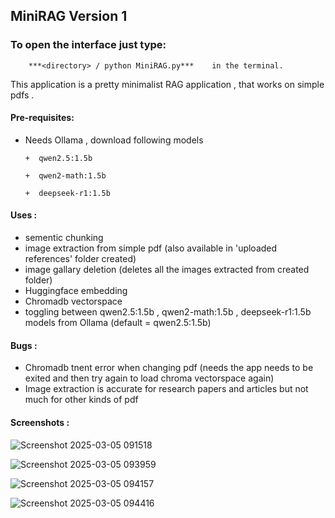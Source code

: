 ## MiniRAG Version 1

### To open the interface just type:
        ***<directory> / python MiniRAG.py***    in the terminal.


This application is a pretty minimalist RAG application , that works on simple pdfs .

#### Pre-requisites:
+ Needs Ollama , download following models 
      
      +  qwen2.5:1.5b
  
      +  qwen2-math:1.5b
  
      +  deepseek-r1:1.5b
      

#### Uses : 
+ sementic chunking 
+ image extraction from simple pdf (also available in 'uploaded references' folder created)
+ image gallary deletion (deletes all the images extracted from created folder)
+ Huggingface embedding
+ Chromadb vectorspace
+ toggling between qwen2.5:1.5b , qwen2-math:1.5b , deepseek-r1:1.5b  models from Ollama (default = qwen2.5:1.5b)
  

#### Bugs :
+ Chromadb tnent error when changing pdf (needs the app needs to be exited and then try again to load chroma vectorspace again)
+ Image extraction is accurate for research papers and articles but not much for other kinds of pdf

#### Screenshots :

![Screenshot 2025-03-05 091518](https://github.com/user-attachments/assets/43aa76f3-45f3-4cd2-b205-c9288ef43b73)

![Screenshot 2025-03-05 093959](https://github.com/user-attachments/assets/773eeefd-50e9-4052-810a-e7e3f336af39)

![Screenshot 2025-03-05 094157](https://github.com/user-attachments/assets/74dae98d-e15a-4486-88de-4947b89cc387)

![Screenshot 2025-03-05 094416](https://github.com/user-attachments/assets/f1be46b1-a6f8-47e5-876f-e66485943b55)




